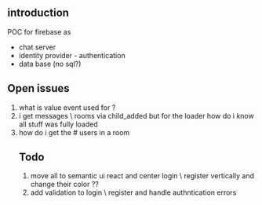 <h2>introduction</h2>
POC for firebase as
<ul>
 <li>chat server</li>
 <li>identity provider - authentication</li>
 <li>data base (no sql?)</li>
 </ul>



<h2>Open issues</h2>
 <ol>
 <li>what is value event used for ? </li>
 <li>i get messages \ rooms via child_added but for the loader how do i know all stuff was fully loaded</li>
 <li>how do i get the # users in a room</li>
 </ ol>


<h2>Todo</h2>
<ol>
<li>move all to semantic ui react and center login \ register vertically and change their color ??</li>
<li>add validation to login \ register and handle authntication errors</li>
</ol>